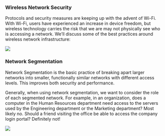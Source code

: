### Wireless Network Security

Protocols and security measures are keeping up with the advent of Wi-Fi. With Wi-Fi, users have experienced an increase in device freedom, but wireless technology carries the risk that we are may not physically see who is accessing a network. We’ll discuss some of the best practices around wireless network infrastructure:

![](https://static-assets.codecademy.com/Courses/introduction-to-cybersecurity/wireless-security/Cybersecurity_WirelessNetworkSecurity-11.svg)

### Network Segmentation
Network Segmentation is the basic practice of breaking apart larger networks into smaller, functionally similar networks with different access levels. This improves both security and performance.

Generally, when using network segmentation, we want to consider the role of each segmented network. For example, in an organization, does a computer in the Human Resources department need access to the servers used by the Engineering department or the Marketing department? Most likely no. Should a friend visiting the office be able to access the company login portal? Definitely not!

![](https://static-assets.codecademy.com/Courses/introduction-to-cybersecurity/wireless-security/Cybersecurity_Segmentation_1-11.svg)

